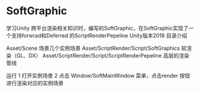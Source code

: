 # SoftGraphic
学习Unity 跨平台渲染相关知识时，编写的SoftGraphic，在SoftGraphic实现了一个支持forwrad和Deferred 的ScriptRenderPepeline
Unity版本2018
目录介绍


Asset/Scene
    场景几个实例场景
Asset/ScriptRender/Script/SoftGraphics 软渲染（GL、DX）
Asset/ScriptRender/Script/ScriptRenderPepeline 高层的渲染管线


运行
  1 打开实例场景
  2 点击 Window/SoftMainWindow 菜单，点击render 按钮进行渲染对应的实例场景
